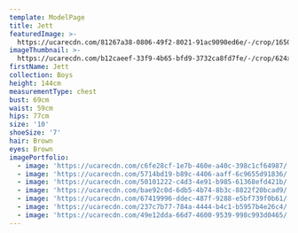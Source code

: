 ```yaml
---
template: ModelPage
title: Jett
featuredImage: >-
  https://ucarecdn.com/81267a38-0806-49f2-8021-91ac9090ed6e/-/crop/1650x882/0,0/-/preview/
imageThumbnail: >-
  https://ucarecdn.com/b12caeef-33f9-4b65-bfd9-3732ca8fd7fe/-/crop/624x809/85,29/-/preview/
firstName: Jett
collection: Boys
height: 144cm
measurementType: chest
bust: 69cm
waist: 59cm
hips: 77cm
size: '10'
shoeSize: '7'
hair: Brown
eyes: Brown
imagePortfolio:
  - image: 'https://ucarecdn.com/c6fe28cf-1e7b-460e-a40c-398c1cf64987/'
  - image: 'https://ucarecdn.com/5714bd19-b89c-4406-aaff-6c9655d91836/'
  - image: 'https://ucarecdn.com/50101222-c4d3-4e91-b985-61368efd421b/'
  - image: 'https://ucarecdn.com/bae92c0d-6db5-4b74-8b3c-8822f20bcad9/'
  - image: 'https://ucarecdn.com/67419996-ddec-487f-9288-e5bf739f0b61/'
  - image: 'https://ucarecdn.com/237c7b77-784a-4444-b4c1-b5957b4e26c4/'
  - image: 'https://ucarecdn.com/49e12dda-66d7-4600-9539-998c993d0465/'
---
```


